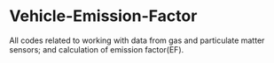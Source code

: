 # Vehicle-Emission-Factor
All codes related to working with data from gas and particulate matter sensors; and calculation of emission factor(EF).

